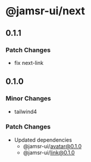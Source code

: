 # @jamsr-ui/next

## 0.1.1

### Patch Changes

- fix next-link

## 0.1.0

### Minor Changes

- tailwind4

### Patch Changes

- Updated dependencies
  - @jamsr-ui/avatar@0.1.0
  - @jamsr-ui/link@0.1.0
